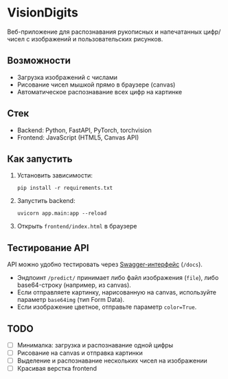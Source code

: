 # VisionDigits

Веб-приложение для распознавания рукописных и напечатанных цифр/чисел с изображений и пользовательских рисунков.

## Возможности
- Загрузка изображений с числами
- Рисование чисел мышкой прямо в браузере (canvas)
- Автоматическое распознавание всех цифр на картинке

## Стек
- Backend: Python, FastAPI, PyTorch, torchvision
- Frontend: JavaScript (HTML5, Canvas API)

## Как запустить
1. Установить зависимости:
   ```
   pip install -r requirements.txt
   ```
2. Запустить backend:
   ```
   uvicorn app.main:app --reload
   ```
3. Открыть `frontend/index.html` в браузере

## Тестирование API

API можно удобно тестировать через [Swagger-интерфейс](http://127.0.0.1:8000/docs) (`/docs`).

- Эндпоинт `/predict/` принимает либо файл изображения (`file`), либо base64-строку (например, из canvas).
- Если отправляете картинку, нарисованную на canvas, используйте параметр `base64img` (тип Form Data).
- Если изображение цветное, отправьте параметр `color=True`.

## TODO
- [ ] Минималка: загрузка и распознавание одной цифры
- [ ] Рисование на canvas и отправка картинки
- [ ] Выделение и распознавание нескольких чисел на изображении
- [ ] Красивая верстка frontend
